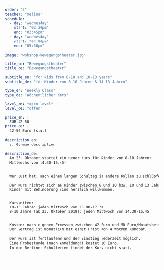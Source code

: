 ```yaml
---
order: "2"
teacher: "melina"
schedule:
  - day: "wednesday"
    start: "02:30pm"
    end: "03:45pm"
  - day: "wednesday"
    start: "04:00pm"
    end: "05:30pm"
    
image: "wokshop-bewegungstheater.jpg"

title_en: "Bewegungstheater"
title_de: "Bewegungstheater"

subtitle_en: "for kids from 8-10 and 10-13 years"
subtitle_de: "für Kinder von 8-10 Jahren & 10-13 Jahren"

type_en: "Weekly Class"
type_de: "Wöchentlicher Kurs"

level_en: "open level"
level_de: "offen"

price_en: |
  EUR 42-50 
price_de: |
  42-50 Euro (s.u.)
  
description_en: |
  s. German description
  
description_de: |
  Am 23. Oktober startet ein neuer Kurs für Kinder von 8-10 Jahren:  
  Mittwochs von 14.30-15.45!  
  
  
  Wer Lust hat, nach einem langen Schultag in andere Rollen zu schlüpfen, verrückte Ideen zu spinnen und mit Stimme, Mimik und Körper Geschichten zu erzählen, ist in dem Kurs Bewegungstheater genau richtig. Wir werden laut und auch mal leise, wir rebellieren und kokettieren, wir stampfen auf den Boden und schweben wie eine Feder. In jedem Fall sammeln wir Themen, die uns beschäftigen, und erforschen diese auf unsere eigene, kritische und kreative Art.  

  Der Kurs richtet sich an Kinder zwischen 8 und 10 bzw. 10 und 13 Jahren (mit und ohne Vorkenntnisse).  
  Kinder mit Behinderung sind herzlich willkommen.  


  Kurszeiten:   
  10-13 Jahre: jeden Mittwoch von 16.00-17.30    
  8-10 Jahre (ab 23. Oktober 2019): jeden Mittwoch von 14.30-15.45    


  Kosten: nach eigenem Ermessen zwischen 42 Euro und 50 Euro/Monatsbeitrag (Materialkosten z.B. für Aufführungen inklusive).    
  Der Vertrag ist monatlich mit einer Frist von 4 Wochen kündbar.  
  
  Der Kurs ist fortlaufend und der Einstieg jederzeit möglich.  
  Eine Probestunde (nach Anmeldung!) kostet 10 Euro.    
  In den Berliner Schulferien findet der Kurs nicht statt.  



---
```

